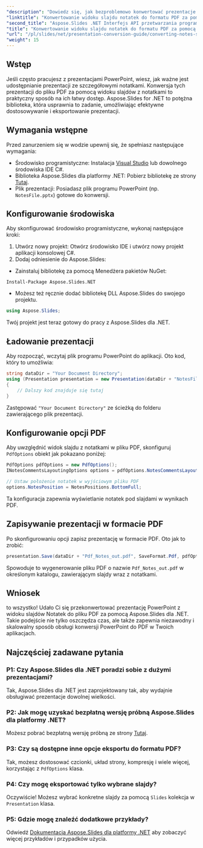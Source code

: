 ```yaml
---
"description": "Dowiedz się, jak bezproblemowo konwertować prezentacje PowerPoint z widoku slajdów Notes do formatu PDF za pomocą Aspose.Slides dla platformy .NET. Ten przewodnik zawiera szczegółowe instrukcje."
"linktitle": "Konwertowanie widoku slajdu notatek do formatu PDF za pomocą Aspose.Slides dla platformy .NET"
"second_title": "Aspose.Slides .NET Interfejs API przetwarzania programu PowerPoint"
"title": "Konwertowanie widoku slajdu notatek do formatu PDF za pomocą Aspose.Slides dla platformy .NET"
"url": "/pl/slides/net/presentation-conversion-guide/converting-notes-slide-view-to-pdf/"
"weight": 15
---
```


## Wstęp

Jeśli często pracujesz z prezentacjami PowerPoint, wiesz, jak ważne jest udostępnianie prezentacji ze szczegółowymi notatkami. Konwersja tych prezentacji do pliku PDF za pomocą widoku slajdów z notatkami to praktyczny sposób na ich łatwy dostęp. Aspose.Slides for .NET to potężna biblioteka, która usprawnia to zadanie, umożliwiając efektywne dostosowywanie i eksportowanie prezentacji.

## Wymagania wstępne

Przed zanurzeniem się w wodzie upewnij się, że spełniasz następujące wymagania:

- Środowisko programistyczne: Instalacja [Visual Studio](https://visualstudio.microsoft.com/) lub dowolnego środowiska IDE C#.
- Biblioteka Aspose.Slides dla platformy .NET: Pobierz bibliotekę ze strony [Tutaj](https://releases.aspose.com/slides/net/).
- Plik prezentacji: Posiadasz plik programu PowerPoint (np. `NotesFile.pptx`) gotowe do konwersji.

## Konfigurowanie środowiska

Aby skonfigurować środowisko programistyczne, wykonaj następujące kroki:

1. Utwórz nowy projekt: Otwórz środowisko IDE i utwórz nowy projekt aplikacji konsolowej C#.
2. Dodaj odniesienie do Aspose.Slides: 
- Zainstaluj bibliotekę za pomocą Menedżera pakietów NuGet:
 ```
 Install-Package Aspose.Slides.NET
 ```
- Możesz też ręcznie dodać bibliotekę DLL Aspose.Slides do swojego projektu.

```csharp
using Aspose.Slides;
```
Twój projekt jest teraz gotowy do pracy z Aspose.Slides dla .NET.

## Ładowanie prezentacji

Aby rozpocząć, wczytaj plik programu PowerPoint do aplikacji. Oto kod, który to umożliwia:

```csharp
string dataDir = "Your Document Directory";
using (Presentation presentation = new Presentation(dataDir + "NotesFile.pptx"))
{
	// Dalszy kod znajduje się tutaj
}

```

Zastępować `"Your Document Directory"` ze ścieżką do folderu zawierającego plik prezentacji.

## Konfigurowanie opcji PDF

Aby uwzględnić widok slajdu z notatkami w pliku PDF, skonfiguruj `PdfOptions` obiekt jak pokazano poniżej:

```csharp
PdfOptions pdfOptions = new PdfOptions();
INotesCommentsLayoutingOptions options = pdfOptions.NotesCommentsLayouting;

// Ustaw położenie notatek w wyjściowym pliku PDF
options.NotesPosition = NotesPositions.BottomFull;
```

Ta konfiguracja zapewnia wyświetlanie notatek pod slajdami w wynikach PDF.

## Zapisywanie prezentacji w formacie PDF

Po skonfigurowaniu opcji zapisz prezentację w formacie PDF. Oto jak to zrobić:

```csharp
presentation.Save(dataDir + "Pdf_Notes_out.pdf", SaveFormat.Pdf, pdfOptions);
```

Spowoduje to wygenerowanie pliku PDF o nazwie `Pdf_Notes_out.pdf` w określonym katalogu, zawierającym slajdy wraz z notatkami.

## Wniosek

to wszystko! Udało Ci się przekonwertować prezentację PowerPoint z widoku slajdów Notatek do pliku PDF za pomocą Aspose.Slides dla .NET. Takie podejście nie tylko oszczędza czas, ale także zapewnia niezawodny i skalowalny sposób obsługi konwersji PowerPoint do PDF w Twoich aplikacjach.

## Najczęściej zadawane pytania

### P1: Czy Aspose.Slides dla .NET poradzi sobie z dużymi prezentacjami?
Tak, Aspose.Slides dla .NET jest zaprojektowany tak, aby wydajnie obsługiwać prezentacje dowolnej wielkości.

### P2: Jak mogę uzyskać bezpłatną wersję próbną Aspose.Slides dla platformy .NET?
Możesz pobrać bezpłatną wersję próbną ze strony [Tutaj](https://releases.aspose.com/).

### P3: Czy są dostępne inne opcje eksportu do formatu PDF?
Tak, możesz dostosować czcionki, układ strony, kompresję i wiele więcej, korzystając z `PdfOptions` klasa.

### P4: Czy mogę eksportować tylko wybrane slajdy?
Oczywiście! Możesz wybrać konkretne slajdy za pomocą `Slides` kolekcja w `Presentation` klasa.

### P5: Gdzie mogę znaleźć dodatkowe przykłady?
Odwiedź [Dokumentacja Aspose.Slides dla platformy .NET](https://reference.aspose.com/slides/net/) aby zobaczyć więcej przykładów i przypadków użycia.
